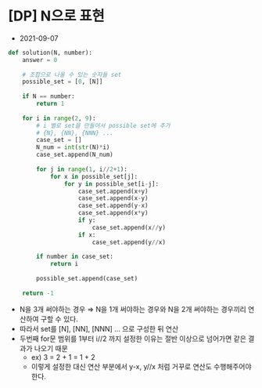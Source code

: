 # [DP] N으로 표현

- 2021-09-07

```python
def solution(N, number):
    answer = 0
    
    # 조합으로 나올 수 있는 숫자들 set
    possible_set = [0, [N]]
    
    if N == number:
        return 1
    
    for i in range(2, 9):
        # i 별로 set을 만들어서 possible set에 추가
        # {N}, {NN}, {NNN} ...
        case_set = []
        N_num = int(str(N)*i)
        case_set.append(N_num)
        
        for j in range(1, i//2+1):
            for x in possible_set[j]:
                for y in possible_set[i-j]:
                    case_set.append(x+y)
                    case_set.append(x-y)
                    case_set.append(y-x)
                    case_set.append(x*y)
                    if y:
                        case_set.append(x//y)
                    if x:
                        case_set.append(y//x)
        
        if number in case_set:
            return i
        
        possible_set.append(case_set)
            
    return -1
```

- N을 3개 써야하는 경우 ⇒ N을 1개 써야하는 경우와 N을 2개 써야하는 경우끼리 연산하여 구할 수 있다.
- 따라서 set를 [N], [NN], [NNN] ... 으로 구성한 뒤 연산
- 두번째 for문 범위를 1부터 i//2 까지 설정한 이유는 절반 이상으로 넘어가면 같은 결과가 나오기 때문
    - ex) 3 = 2 + 1 = 1 + 2
    - 이렇게 설정한 대신 연산 부분에서 y-x, y//x 처럼 거꾸로 연산도 수행해주어야 한다.
